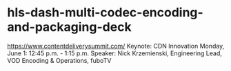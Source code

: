 # hls-dash-multi-codec-encoding-and-packaging-deck
https://www.contentdeliverysummit.com/ Keynote: CDN Innovation Monday, June 1: 12:45 p.m. - 1:15 p.m.  Speaker: Nick Krzemienski, Engineering Lead, VOD Encoding &amp; Operations, fuboTV
